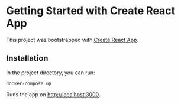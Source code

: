 # Getting Started with Create React App

This project was bootstrapped with [Create React App](https://github.com/facebook/create-react-app).

## Installation

In the project directory, you can run:

```
docker-compose up
```

Runs the app on [http://localhost:3000](http://localhost:3000).
